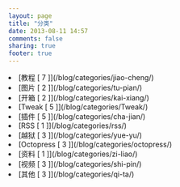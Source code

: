 ```yaml
---
layout: page
title: "分类"
date: 2013-08-11 14:57
comments: false
sharing: true
footer: true
---
```

<li>[教程 [ 7 ]](/blog/categories/jiao-cheng/)

<li>[图片 [ 2 ]](/blog/categories/tu-pian/)

<li>[开箱 [ 2 ]](/blog/categories/kai-xiang/)

<li>[Tweak [ 5 ]](/blog/categories/Tweak/)

<li>[插件 [ 5 ]](/blog/categories/cha-jian/)

<li>[RSS [ 1 ]](/blog/categories/rss/)

<li>[越狱 [ 3 ]](/blog/categories/yue-yu/)

<li>[Octopress [ 3 ]](/blog/categories/octopress/)

<li>[资料 [ 1 ]](/blog/categories/zi-liao/)

<li>[视频 [ 3 ]](/blog/categories/shi-pin/)

<li>[其他 [ 3 ]](/blog/categories/qi-ta/)